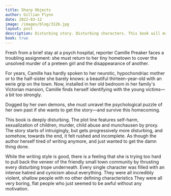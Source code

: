 ```yaml
---
title: Sharp Objects
author: Gillian Flynn
date: 2022-03-12
image: /images/blog/3126.jpg
layout: post
description: Disturbing story. Disturbing characters. This book will make you feel uncomfortable, that's what Gillian Flynn does best!
book: true
---
```


Fresh from a brief stay at a psych hospital, reporter Camille Preaker faces a troubling assignment: she must return to her tiny hometown to cover the unsolved murder of a preteen girl and the disappearance of another.

For years, Camille has hardly spoken to her neurotic, hypochondriac mother or to the half-sister she barely knows: a beautiful thirteen-year-old with an eerie grip on the town. Now, installed in her old bedroom in her family's Victorian mansion, Camille finds herself identifying with the young victims—a bit too strongly.

Dogged by her own demons, she must unravel the psychological puzzle of her own past if she wants to get the story—and survive this homecoming.

This book is deeply disturbing. The plot line features self-harm, sexualization of children, murder, child abuse and munchausen by proxy. The story starts of intruigingly, but gets progressively more disturbing, and somehow, towards the end, it felt rushed and incomplete. As though the author herself tired of writing anymore, and just wanted to get the damn thing done.

While the writing style is good, there is a feeling that she is trying too hard to pull back the veneer of the friendly small town community by thrusting every disturbing trope underneath. Every single character was filled with an intense hatred and cynicism about everything. They were all incredibly violent, shallow people with no other defining characteristics They were all very boring, flat people who just seemed to be awful without any motivation. 
